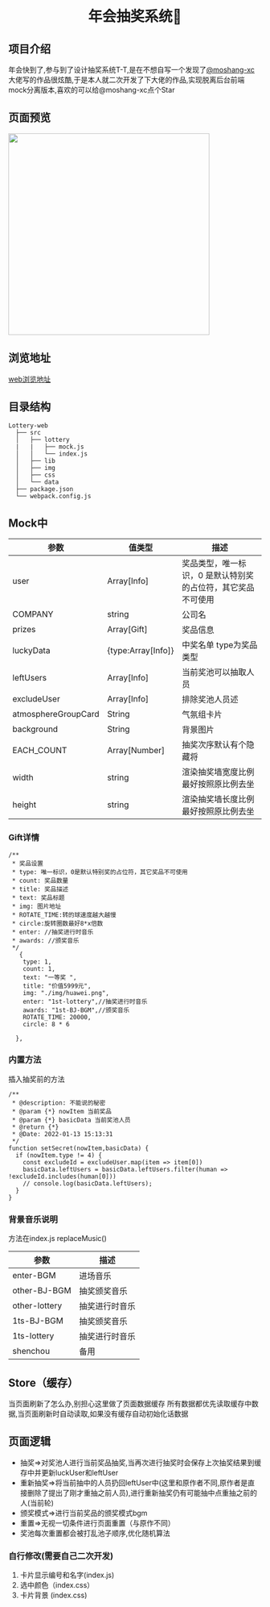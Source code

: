 <!--
 * @Description: 请输入....
 * @Author: Gavin
 * @Date: 2021-05-01 00:48:47
 * @LastEditTime: 2022-01-20 16:09:30
 * @LastEditors: Gavin
-->
<h1 align="center">年会抽奖系统👋</h1>

## 项目介绍
 年会快到了,参与到了设计抽奖系统T-T,是在不想自写一个发现了[@moshang-xc](https://github.com/moshang-xc/lottery)大佬写的作品很炫酷,于是本人就二次开发了下大佬的作品,实现脱离后台前端mock分离版本,喜欢的可以给@moshang-xc点个Star 

## 页面预览
  <img width="400" src="https://gd-filems.dancf.com/mcm79j/mcm79j/50641/19898600-108a-4593-b9b5-afcb1c9d401a734451.png">

## 浏览地址
  [web浏览地址](https://gatomis.github.io/lottery-web/)

## 目录结构

```
Lottery-web
  ├── src
  │   ├── lottery
  |   |   ├── mock.js
  │   │   └── index.js
  │   ├── lib
  │   ├── img
  │   ├── css
  │   └── data
  ├── package.json
  └── webpack.config.js
```

## Mock中
| 参数  | 值类型 | 描述                                                         |
| ----- | ------ | ------------------------------------------------------------ |
| user  | Array[Info] | 奖品类型，唯一标识，0 是默认特别奖的占位符，其它奖品不可使用 |
| COMPANY | string| 公司名                                                     |
| prizes  | Array[Gift] | 奖品信息                                                    |
| luckyData  | {type:Array[Info]} | 中奖名单  type为奖品类型                                                   |
| leftUsers  | Array[Info]  | 当前奖池可以抽取人员                                                   |
| excludeUser | Array[Info] | 排除奖池人员述                                                     |
| atmosphereGroupCard   | String | 气氛组卡片                        |
| background   | String | 背景图片                        |
| EACH_COUNT   | Array[Number] | 抽奖次序默认有个隐藏将                       |
| width   | string| 渲染抽奖墙宽度比例        最好按照原比例去坐              |
| height   | string| 渲染抽奖墙长度比例       最好按照原比例去坐                 |
### Gift详情
```
/**
 * 奖品设置
 * type: 唯一标识，0是默认特别奖的占位符，其它奖品不可使用
 * count: 奖品数量
 * title: 奖品描述
 * text: 奖品标题
 * img: 图片地址
 * ROTATE_TIME:转的球速度越大越慢
 * circle:旋转圈数最好8*x倍数
 * enter: //抽奖进行时音乐
 * awards: //颁奖音乐
 */
   {
    type: 1,
    count: 1,
    text: "一等奖 ",
    title: "价值5999元",
    img: "./img/huawei.png",
    enter: "1st-lottery",//抽奖进行时音乐
    awards: "1st-BJ-BGM",//颁奖音乐
    ROTATE_TIME: 20000,
    circle: 8 * 6

  },
```

### 内置方法
插入抽奖前的方法
```
/**
 * @description: 不能说的秘密
 * @param {*} nowItem 当前奖品
 * @param {*} basicData 当前奖池人员
 * @return {*}
 * @Date: 2022-01-13 15:13:31
 */
function setSecret(nowItem,basicData) {
  if (nowItem.type != 4) {
    const excludeId = excludeUser.map(item => item[0])
    basicData.leftUsers = basicData.leftUsers.filter(human => !excludeId.includes(human[0]))
    // console.log(basicData.leftUsers);
  }
}
```
### 背景音乐说明
方法在index.js replaceMusic()

| 参数  |  描述    |
| ----- | ------ |
| enter-BGM  | 进场音乐 |
| other-BJ-BGM  | 抽奖颁奖音乐 |
| other-lottery | 抽奖进行时音乐|
| 1ts-BJ-BGM | 抽奖颁奖音乐 |
| 1ts-lottery | 抽奖进行时音乐|
| shenchou | 备用|


## Store（缓存）
当页面刷新了怎么办,别担心这里做了页面数据缓存
所有数据都优先读取缓存中数据,当页面刷新时自动读取,如果没有缓存自动初始化话数据
## 页面逻辑

* 抽奖=>对奖池人进行当前奖品抽奖,当再次进行抽奖时会保存上次抽奖结果到缓存中并更新luckUser和leftUser
* 重新抽奖=>将当前抽中的人员扔回leftUser中(这里和原作者不同,原作者是直接删除了提出了刚才重抽之前人员),进行重新抽奖仍有可能抽中点重抽之前的人(当前轮)
* 颁奖模式=>进行当前奖品的颁奖模式bgm
* 重置=>无视一切条件进行页面重置（与原作不同）
* 奖池每次重置都会被打乱池子顺序,优化随机算法

### 自行修改(需要自己二次开发)
1. 卡片显示编号和名字(index.js)
2. 选中颜色（index.css）
3. 卡片背景 (index.css)

